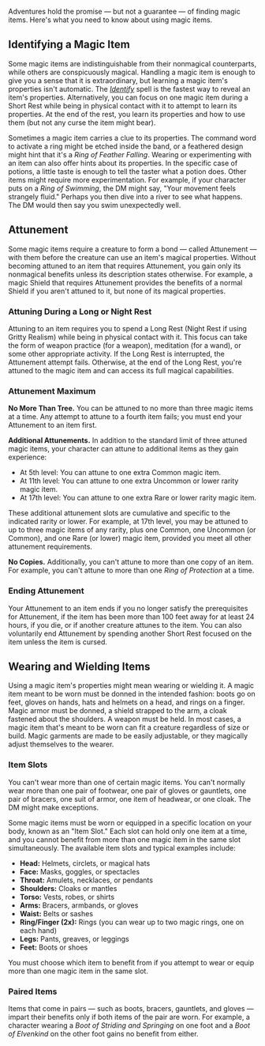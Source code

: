 

Adventures hold the promise — but not a guarantee — of finding magic items. Here's what you need to know about using magic items.

## Identifying a Magic Item
Some magic items are indistinguishable from their nonmagical counterparts, while others are conspicuously magical. Handling a magic item is enough to give you a sense that it is extraordinary, but learning a magic item's properties isn't automatic.
The *[Identify](https://lolindhir.github.io/PnP/spells/Identify)* spell is the fastest way to reveal an item's properties. Alternatively, you can focus on one magic item during a Short Rest while being in physical contact with it to attempt to learn its properties. At the end of the rest, you learn its properties and how to use them (but not any curse the item might bear).

Sometimes a magic item carries a clue to its properties. The command word to activate a ring might be etched inside the band, or a feathered design might hint that it's a *Ring of Feather Falling*.
Wearing or experimenting with an item can also offer hints about its properties. In the specific case of potions, a little taste is enough to tell the taster what a potion does. Other items might require more experimentation. For example, if your character puts on a *Ring of Swimming*, the DM might say, "Your movement feels strangely fluid." Perhaps you then dive into a river to see what happens. The DM would then say you swim unexpectedly well.

## Attunement
Some magic items require a creature to form a bond — called Attunement — with them before the creature can use an item's magical properties.
Without becoming attuned to an item that requires Attunement, you gain only its nonmagical benefits unless its description states otherwise. For example, a magic Shield that requires Attunement provides the benefits of a normal Shield if you aren't attuned to it, but none of its magical properties.

### Attuning During a Long or Night Rest
Attuning to an item requires you to spend a Long Rest (Night Rest if using Gritty Realism) while being in physical contact with it. This focus can take the form of weapon practice (for a weapon), meditation (for a wand), or some other appropriate activity. If the Long Rest is interrupted, the Attunement attempt fails. Otherwise, at the end of the Long Rest, you're attuned to the magic item and can access its full magical capabilities.

### Attunement Maximum

**No More Than Tree.** You can be attuned to no more than three magic items at a time. Any attempt to attune to a fourth item fails; you must end your Attunement to an item first. 

**Additional Attunements.** In addition to the standard limit of three attuned magic items, your character can attune to additional items as they gain experience:
<div class="listNoGap"></div>

- At 5th level: You can attune to one extra Common magic item.
- At 11th level: You can attune to one extra Uncommon or lower rarity magic item.
- At 17th level: You can attune to one extra Rare or lower rarity magic item.

These additional attunement slots are cumulative and specific to the indicated rarity or lower. For example, at 17th level, you may be attuned to up to three magic items of any rarity, plus one Common, one Uncommon (or Common), and one Rare (or lower) magic item, provided you meet all other attunement requirements.

**No Copies.** Additionally, you can't attune to more than one copy of an item. For example, you can't attune to more than one *Ring of Protection* at a time.

### Ending Attunement
Your Attunement to an item ends if you no longer satisfy the prerequisites for Attunement, if the item has been more than 100 feet away for at least 24 hours, if you die, or if another creature attunes to the item. You can also voluntarily end Attunement by spending another Short Rest focused on the item unless the item is cursed.

## Wearing and Wielding Items
Using a magic item's properties might mean wearing or wielding it. A magic item meant to be worn must be donned in the intended fashion: boots go on feet, gloves on hands, hats and helmets on a head, and rings on a finger. Magic armor must be donned, a shield strapped to the arm, a cloak fastened about the shoulders. A weapon must be held.
In most cases, a magic item that's meant to be worn can fit a creature regardless of size or build. Magic garments are made to be easily adjustable, or they magically adjust themselves to the wearer.

### Item Slots
You can't wear more than one of certain magic items. You can't normally wear more than one pair of footwear, one pair of gloves or gauntlets, one pair of bracers, one suit of armor, one item of headwear, or one cloak. The DM might make exceptions.

Some magic items must be worn or equipped in a specific location on your body, known as an "Item Slot." Each slot can hold only one item at a time, and you cannot benefit from more than one magic item in the same slot simultaneously. The available item slots and typical examples include:

- **Head:** Helmets, circlets, or magical hats
- **Face:** Masks, goggles, or spectacles
- **Throat:** Amulets, necklaces, or pendants
- **Shoulders:** Cloaks or mantles
- **Torso:** Vests, robes, or shirts
- **Arms:** Bracers, armbands, or gloves
- **Waist:** Belts or sashes
- **Ring/Finger (2x):** Rings (you can wear up to two magic rings, one on each hand)
- **Legs:** Pants, greaves, or leggings
- **Feet:** Boots or shoes

You must choose which item to benefit from if you attempt to wear or equip more than one magic item in the same slot.

### Paired Items
Items that come in pairs — such as boots, bracers, gauntlets, and gloves — impart their benefits only if both items of the pair are worn. For example, a character wearing a *Boot of Striding and Springing* on one foot and a *Boot of Elvenkind* on the other foot gains no benefit from either.